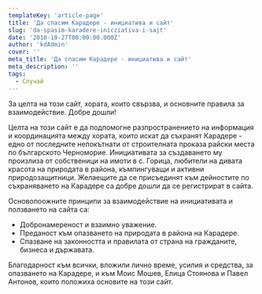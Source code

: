 ```yaml
---
templateKey: 'article-page'
title: 'Да спасим Карадере - инициатива и сайт'
slug: 'da-spasim-karadere-inicziativa-i-sajt'
date: '2010-10-27T00:00:00.000Z'
author: 'kdAdmin'
cover: ''
meta_title: 'Да спасим Карадере - инициатива и сайт'
meta_description: ''
tags:
  - Случай
---
```


За целта на този сайт, хората, които свързва, и основните правила за взаимодействие. Добре дошли!

Целта на този сайт е да подпомогне разпространението на информация и координацията между хората, които искат да съхранят Карадере - едно от последните непокътнати от строителната проказа райски места по българското Черноморие. Инициативата за създаването му произлиза от собственици на имоти в с. Горица, любители на дивата красота на природата в района, къмпингуващи и активни природозащитници. Желаещите да се присъединят към дейностите по съхраняването на Карадере са добре дошли да се регистрират в сайта.

Основопоожните принципи за взаимодействие на инициативата и ползването на сайта са:

- Добронамереност и взаимно уважение.
- Преданост към опазването на природата в района на Карадере.
- Спазване на законността и правилата от страна на гражданите, бизнеса и държавата.

Благодарност към всички, вложили лично време, усилия и средства, за опазването на Карадере, и към Моис Мошев, Елица Стоянова и Павел Антонов, които положиха основите на този сайт.
